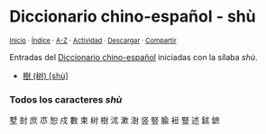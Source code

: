 # Diccionario chino-español - shù
<sup>[Inicio](../index.md) · [Índice](../indices/chino-espanol.md#shu) · [A-Z](../indices/alfabetico.md) · [Actividad](../indices/actividad.md) · <a href="../indices/chino-espanol-shu4.html" download="jucardus-chino-espanol-shu4.html">Descargar</a> · [Compartir](https://x.com/intent/tweet?text=Caracteres%20y%20vocabulario%20del%20Diccionario%20chino-espa%C3%B1ol%20iniciados%20en%20la%20s%C3%ADlaba%20%C2%ABsh%C3%AC%C2%BB.%0A%E2%86%92%20https%3A%2F%2Fjucardus.github.io%2Findices%2Fchino-espanol-shu4.html%0A%0A%23chn_espnl_jucardus%20%23indcs_jucardus%0A%40jucardus)</sup>

Entradas del [Diccionario chino-español](../indices/chino-espanol.md#shu) iniciadas con la sílaba _shù_.

* [樹 (树) [shù]](../contenido/s/h/u/shu4-27193.md)

### Todos los caracteres _shù_

墅 尌 庶 怷 恕 戍 數 束 树 樹 沭 漱 澍 竖 竪 腧 裋 豎 述 鉥 鏣
